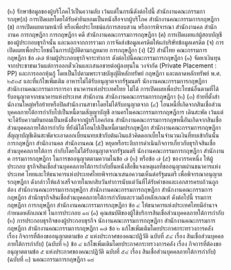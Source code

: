 (๒) รักษาข้อมูลของผู้บริโภคไว้เป็นความลับ เว้นแต่ในกรณีดังต่อไปนี้
สำนักงานคณะกรรมการกฤษ(ก) การเปิดเผยโดยได้รับคำยินยอมเป็นหนังสือจากผู้บริโภค สำนักงานคณะกรรมการกฤษฎีกา
(ข) การเปิดเผยตามหน้าที่ หรือเพื่อประโยชน์แก่การสอบสวน หรือการพิจารณา
สํานักงานคล
สํานักงานค
การกฤษฎีกา
การกฤษฎีกา
คดี
สํานักงานคณะกรรมการกฤษฎีกา
(ค) การเปิดเผยแก่ผู้สอบบัญชีของผู้ประกอบธุรกิจนั้น
และนอกจากการรวมก
การจัดส่งข้อมูลเครดิตให้แก่บริษัทข้อมูลเครดิต
(จ) การเปิดเผยเพื่อประโยชน์ในการปฏิบัติตามกฎหมาย การกฤษฎีกา
(ง)
(2)
สํานัไทย คณะกรรมการกฤษฎีกา
ข้อ ๗๗ ห้ามผู้ประกอบธุรกิจกระทำการ ดังต่อไปนี้คณะกรรมการกฤษฎีกา
(๑) จัดหาเงินทุนจากประชาชนเว้นแต่การออกตั๋วเงินและเสนอขายต่อผู้ลงทุนใน
วงจำกัด (Private Placement : PP) และการออกหุ้นกู้ โดยเป็นไปตามพระราชบัญญัติหลักทรัพย์ กฤษฎีกา
และตลาดหลักทรัพย์ พ.ศ. ๒๕๓๕ และที่แก้ไขเพิ่มเติม
อาหารไม่ได้รับอนุญาตจากรัฐมนตรี
นักงานคณะกรรมการกฤษฎีกา
สำนักงานคณะกรรมการการอา
ธนาคารแห่งประเทศไทย
ไม่ได้
การเปิดเผยเพื่อประโยชน์อื่นตามที่ได้รับอนุญาตจากธนาคารแห่งประเทศ
สำนักงาน
สํานักงานคณะกรรมการกฤษฎีกา
(๒)
(๓) ย้ายที่ตั้งสํานักงานใหญ่หรือย้ายหรือปิดสำนักงานสาขาโดยไม่ได้รับอนุญาตจาก
(๔) โอนหนี้ที่เกิดจากสินเชื่อส่วนบุคคลภายใต้การกำกับไปเป็นหนี้ตามสัญญาบัญชี
ลานครในคณะกรรมการกฤษฎีการ
เดินสะพัด เว้นแต่จะได้รับความยินยอมเป็นหนังสือจากผู้บริโภคก่อน
สำนักงานคณะกรรมการกฤษหนี้อันเกิดจากสินเชื่อส่วนบุคคลภายใต้การกำกับ ที่ยังมิได้โอนไปเป็นหนี้ตามปรกฤษฎีกา
สํานักงานคณะกรรมการกฤษฎีกา
สัญญาบัญชีเดินสะพัดจะเอาดอกเบี้ยนนทบเข้ากับต้นเงินแล้วคิดดอกเบี้ยในจำนวนเงินที่ทบเข้ากันนั้น
การกฤษฎีกา
สํานักงานคล
สํานักงานคณ
(๕) หยุดหรือระงับการดำเนินกิจการเกี่ยวกับธุรกิจสินเชื่อส่วนบุคคลภายใต้การ
กำกับโดยไม่ได้รับอนุญาตจากรัฐมนตรี นักงานคณะกรรมการกฤษฎีกา
สํานักงานค กรรมการกฤษฎีกา
ในการขออนุญาตตามความในข้อ ๗ (๒) หรือข้อ ๗ (๕) ของวรรคหนึ่ง ให้ผู้ประกอบ
ธุรกิจสินเชื่อส่วนบุคคลภายใต้การกำกับยื่นหนังสือชี้แจงเหตุผลที่ขออนุญาตผ่านธนาคารแห่งประเทศ
ไทยและให้ธนาคารแห่งประเทศไทยพิจารณาเสนอความเห็นต่อรัฐมนตรี เพื่อพิจารณาอนุญาตรกฤษฎีกา
ดังกล่าวให้แล้วเสร็จภายในหกสิบวันทำการนับแต่วันที่ได้รับคำขอและเอกสารครบถ้วนถูกต้อง
สํานักงานคณะกรรมการกฤษฎีกา
สํานักงานคณะกรรมการกฤษฎีกา
สํานักงานคณะกรรมการกฤษฎีกา
สำนักธุรกิจสินเชื่อส่วนบุคคลภายใต้การกำกับและรวมถึงหลักเกณฑ์ ดังต่อไปนี้
รรมการกฤษฎีกา
การกฤษฎีกา
สํานักงานคณะกรรมการกฤษฎีกา
ข้อ ๔ ให้ธนาคารแห่งประเทศไทยมีอำนาจกำหนดหลักเกณฑ์ ในการประกอบ
๑๘
(๑) คุณสมบัติของผู้ใช้บริการสินเชื่อส่วนบุคคลภายใต้การกำกับ
(๒) การประกอบธุรกิจของผู้ประกอบธุรกิจ นักงานคณะกรรมการกฤษฎีกา
สำนักงานคณะกรรมการกฤษฎีกา
สํานักงานคณะกรรมการกฤษฎีกา
๑๗ ข้อ ๒ แก้ไขเพิ่มเติมโดยประกาศกระทรวงการคลัง เรื่อง กิจการที่ต้องขออนุญาตตามข้อ
๕ แห่งประกาศของคณะปฏิวัติ ฉบับที่ ๕๔ เรื่อง สินเชื่อส่วนบุคคลภายใต้การกำกับ) (ฉบับที่ ๒)
ข้อ ๔ แก้ไขเพิ่มเติมโดยประกาศกระทรวงการคลัง เรื่อง กิจการที่ต้องขออนุญาตตามข้อ ๕
แห่งประกาศของคณะปฏิวัติ ฉบับที่ ๕๔ เรื่อง สินเชื่อส่วนบุคคลภายใต้การกำกับ) (ฉบับที่ ๓) นคณะกรรมการกฤษฎีกา
๑๘
